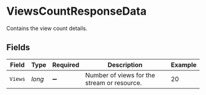 # ViewsCountResponseData

Contains the view count details.


## Fields

| Field                                       | Type                                        | Required                                    | Description                                 | Example                                     |
| ------------------------------------------- | ------------------------------------------- | ------------------------------------------- | ------------------------------------------- | ------------------------------------------- |
| `Views`                                     | *long*                                      | :heavy_minus_sign:                          | Number of views for the stream or resource. | 20                                          |